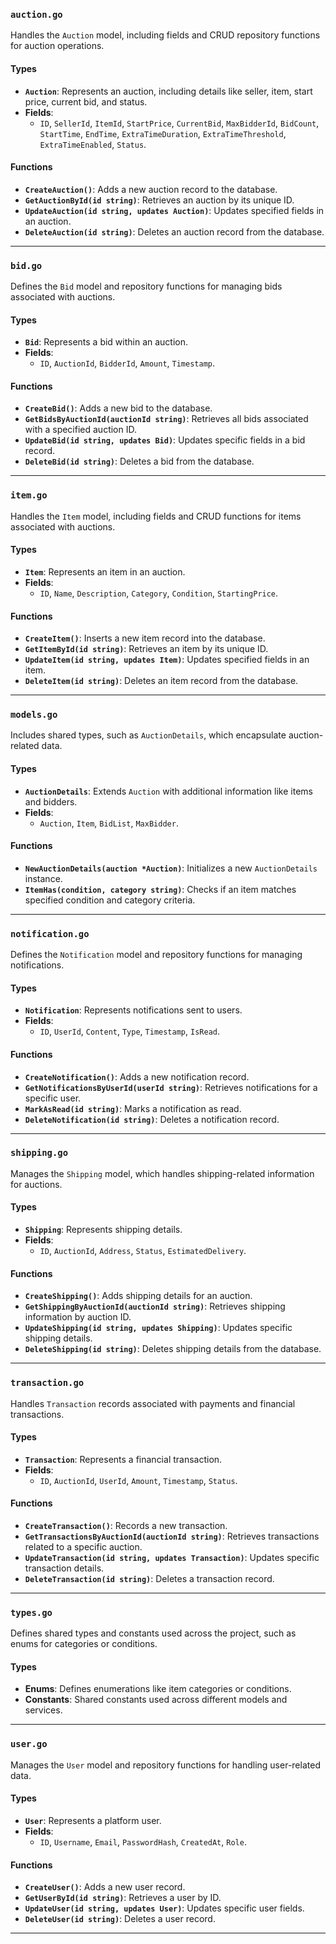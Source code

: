 
### `auction.go`

Handles the `Auction` model, including fields and CRUD repository functions for auction operations.

#### Types

- **`Auction`**: Represents an auction, including details like seller, item, start price, current bid, and status.
- **Fields**:
  - `ID`, `SellerId`, `ItemId`, `StartPrice`, `CurrentBid`, `MaxBidderId`, `BidCount`, `StartTime`, `EndTime`, `ExtraTimeDuration`, `ExtraTimeThreshold`, `ExtraTimeEnabled`, `Status`.

#### Functions

- **`CreateAuction()`**: Adds a new auction record to the database.
- **`GetAuctionById(id string)`**: Retrieves an auction by its unique ID.
- **`UpdateAuction(id string, updates Auction)`**: Updates specified fields in an auction.
- **`DeleteAuction(id string)`**: Deletes an auction record from the database.

---

### `bid.go`

Defines the `Bid` model and repository functions for managing bids associated with auctions.

#### Types

- **`Bid`**: Represents a bid within an auction.
- **Fields**:
  - `ID`, `AuctionId`, `BidderId`, `Amount`, `Timestamp`.

#### Functions

- **`CreateBid()`**: Adds a new bid to the database.
- **`GetBidsByAuctionId(auctionId string)`**: Retrieves all bids associated with a specified auction ID.
- **`UpdateBid(id string, updates Bid)`**: Updates specific fields in a bid record.
- **`DeleteBid(id string)`**: Deletes a bid from the database.

---

### `item.go`

Handles the `Item` model, including fields and CRUD functions for items associated with auctions.

#### Types

- **`Item`**: Represents an item in an auction.
- **Fields**:
  - `ID`, `Name`, `Description`, `Category`, `Condition`, `StartingPrice`.

#### Functions

- **`CreateItem()`**: Inserts a new item record into the database.
- **`GetItemById(id string)`**: Retrieves an item by its unique ID.
- **`UpdateItem(id string, updates Item)`**: Updates specified fields in an item.
- **`DeleteItem(id string)`**: Deletes an item record from the database.

---

### `models.go`

Includes shared types, such as `AuctionDetails`, which encapsulate auction-related data.

#### Types

- **`AuctionDetails`**: Extends `Auction` with additional information like items and bidders.
- **Fields**:
  - `Auction`, `Item`, `BidList`, `MaxBidder`.

#### Functions

- **`NewAuctionDetails(auction *Auction)`**: Initializes a new `AuctionDetails` instance.
- **`ItemHas(condition, category string)`**: Checks if an item matches specified condition and category criteria.

---

### `notification.go`

Defines the `Notification` model and repository functions for managing notifications.

#### Types

- **`Notification`**: Represents notifications sent to users.
- **Fields**:
  - `ID`, `UserId`, `Content`, `Type`, `Timestamp`, `IsRead`.

#### Functions

- **`CreateNotification()`**: Adds a new notification record.
- **`GetNotificationsByUserId(userId string)`**: Retrieves notifications for a specific user.
- **`MarkAsRead(id string)`**: Marks a notification as read.
- **`DeleteNotification(id string)`**: Deletes a notification record.

---

### `shipping.go`

Manages the `Shipping` model, which handles shipping-related information for auctions.

#### Types

- **`Shipping`**: Represents shipping details.
- **Fields**:
  - `ID`, `AuctionId`, `Address`, `Status`, `EstimatedDelivery`.

#### Functions

- **`CreateShipping()`**: Adds shipping details for an auction.
- **`GetShippingByAuctionId(auctionId string)`**: Retrieves shipping information by auction ID.
- **`UpdateShipping(id string, updates Shipping)`**: Updates specific shipping details.
- **`DeleteShipping(id string)`**: Deletes shipping details from the database.

---

### `transaction.go`

Handles `Transaction` records associated with payments and financial transactions.

#### Types

- **`Transaction`**: Represents a financial transaction.
- **Fields**:
  - `ID`, `AuctionId`, `UserId`, `Amount`, `Timestamp`, `Status`.

#### Functions

- **`CreateTransaction()`**: Records a new transaction.
- **`GetTransactionsByAuctionId(auctionId string)`**: Retrieves transactions related to a specific auction.
- **`UpdateTransaction(id string, updates Transaction)`**: Updates specific transaction details.
- **`DeleteTransaction(id string)`**: Deletes a transaction record.

---

### `types.go`

Defines shared types and constants used across the project, such as enums for categories or conditions.

#### Types

- **Enums**: Defines enumerations like item categories or conditions.
- **Constants**: Shared constants used across different models and services.

---

### `user.go`

Manages the `User` model and repository functions for handling user-related data.

#### Types

- **`User`**: Represents a platform user.
- **Fields**:
  - `ID`, `Username`, `Email`, `PasswordHash`, `CreatedAt`, `Role`.

#### Functions

- **`CreateUser()`**: Adds a new user record.
- **`GetUserById(id string)`**: Retrieves a user by ID.
- **`UpdateUser(id string, updates User)`**: Updates specific user fields.
- **`DeleteUser(id string)`**: Deletes a user record.

---